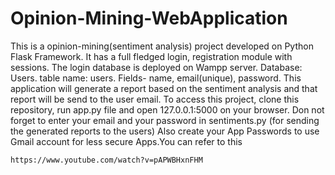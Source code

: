 # Opinion-Mining-WebApplication
This is a opinion-mining(sentiment analysis) project developed on Python Flask Framework. It has a full fledged login, registration module with sessions. The login database is deployed on Wampp server. Database: Users. table name: users. Fields- name, email(unique), password.
This application will generate a report based on the sentiment analysis and that report will be send to the user email.
To access this project, clone this repository, run app.py file and open 127.0.0.1:5000 on your browser.
Don not forget to enter your email and your password in sentiments.py (for sending the generated reports to the users)
Also create your App Passwords to use Gmail account for less secure Apps.You can refer to this
```
https://www.youtube.com/watch?v=pAPWBHxnFHM
```
